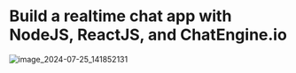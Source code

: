 # Build a realtime chat app with NodeJS, ReactJS, and ChatEngine.io

![image_2024-07-25_141852131](https://github.com/user-attachments/assets/652a57f7-bb43-4c7e-bc3b-f5be42c02150)
